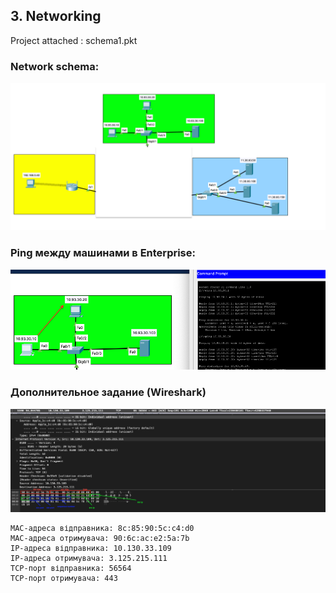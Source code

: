 ## 3. Networking

Project attached : schema1.pkt


### Network schema:
![alt text](https://github.com/shevtshov/DevOps_online_Dnipro_2021Q4/blob/main/m3/task3.1/network_3.1.png)

### Ping между машинами в Enterprise:
![alt text](https://github.com/shevtshov/DevOps_online_Dnipro_2021Q4/blob/main/m3/task3.1/ping_PC1_to_PC2.png)




### Дополнительное задание (Wireshark)

![alt text](https://github.com/shevtshov/DevOps_online_Dnipro_2021Q4/blob/main/m3/task3.1/wireshark.png)

```
MAC-адреса відправника: 8c:85:90:5c:c4:d0  
MAC-адреса отримувача: 90:6c:ac:e2:5a:7b   
IP-адреса відправника: 10.130.33.109  
IP-адреса отримувача: 3.125.215.111  
TCP-порт відправника: 56564  
TCP-порт отримувача: 443  
```
